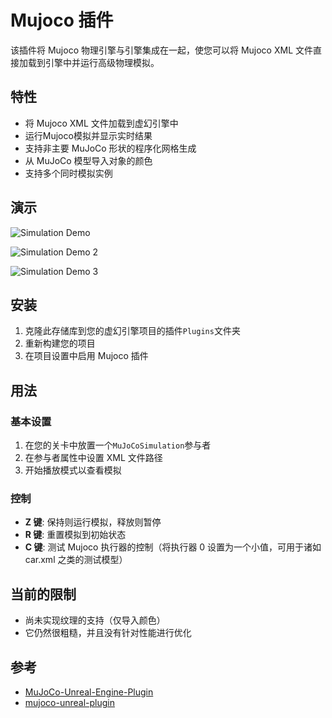 # Mujoco 插件

该插件将 Mujoco 物理引擎与引擎集成在一起，使您可以将 Mujoco XML 文件直接加载到引擎中并运行高级物理模拟。

## 特性

- 将 Mujoco XML 文件加载到虚幻引擎中
- 运行Mujoco模拟并显示实时结果
- 支持非主要 MuJoCo 形状的程序化网格生成
- 从 MuJoCo 模型导入对象的颜色
- 支持多个同时模拟实例

## 演示

![Simulation Demo](https://cdn.loom.com/sessions/thumbnails/ec26c892b5014a03afb7d016b2d4b4d5-88ba2fce00140e4d-full-play.gif)

![Simulation Demo 2](https://cdn.loom.com/sessions/thumbnails/c750fc543f3548208ad88d14b0447251-beb5032d0c1cdf27-full-play.gif)

![Simulation Demo 3](https://cdn.loom.com/sessions/thumbnails/81d84c9a8565465199aae22d4d5e627c-47d9ea28f3266022-full-play.gif)

## 安装

1. 克隆此存储库到您的虚幻引擎项目的插件`Plugins`文件夹
2. 重新构建您的项目
3. 在项目设置中启用 Mujoco 插件

## 用法

### 基本设置

1. 在您的关卡中放置一个`MuJoCoSimulation`参与者
2. 在参与者属性中设置 XML 文件路径
3. 开始播放模式以查看模拟

### 控制

- **Z 键**: 保持则运行模拟，释放则暂停
- **R 键**: 重置模拟到初始状态
- **C 键**: 测试 Mujoco 执行器的控制（将执行器 0 设置为一个小值，可用于诸如 car.xml 之类的测试模型）

## 当前的限制

- 尚未实现纹理的支持（仅导入颜色）
- 它仍然很粗糙，并且没有针对性能进行优化

## 参考

* [MuJoCo-Unreal-Engine-Plugin](https://github.com/oneclicklabs/MuJoCo-Unreal-Engine-Plugin)
* [mujoco-unreal-plugin](https://github.com/carTloyal123/mujoco-unreal-plugin)

